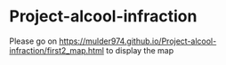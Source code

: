# Project-alcool-infraction

Please go on https://mulder974.github.io/Project-alcool-infraction/first2_map.html to display the map
